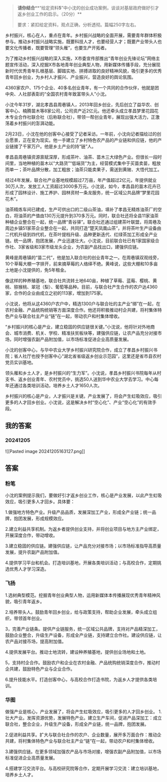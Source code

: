 

> **请你结合****“给定资料**5**”中小沈的创业成功案例，谈谈对基层政府做好引才返乡创业工作的启示。（20分）**
> 
> 要求：紧扣给定资料，观点正确，分析透彻。篇幅250字左右。



乡村振兴，核心在人，重点在青年。乡村振兴战略的全面开展，需要青年群体积极参与。推动乡村振兴战略实施，既要科技人才，也要经营人才；既要产业带头人也要文化传播者，既要管理“领头雁”，也要生产开拓者。

为了推动乡村振兴战略的深入实施，X市委宣传部推出“青年创业先锋论坛”网络主题宣传活动，深入挖掘X市各地青年创业典型人物，用新媒体传播手段，充分展现新时代优秀青年扎根基层、脚踏实地、拼搏进取的良好精神风貌，吸引更多的优秀青年回乡创业，为乡村人才振兴、产业振兴，营造良好的舆论氛围。

4360家农户、175个企业、40多名创业青年，有一个共同的合作伙伴，他就是团中央、人社部表彰的“全国农村青年致富带头人”小沈。

小沈今年31岁，湖北孝昌县周巷镇人，2013年回乡创业，先后创立了益华农、创客中心、楠腾苗木等8家公司，公司资产近2亿元。他还牵头成立孝昌梦里花园花木专业合作社联合社（后称联合社），带领一帮创业青年，展现出强大活力，正激荡着乡村振兴的澎湃动能。

2月23日，小沈在他的创客中心接受了记者采访。一年前，小沈向记者描绘过的创业愿景，正在变为现实。他一手建立了乡村特色农产品的产业链和供应链，他的产业链接了千家万户。他是乡土产业的持“链”人。

孝昌县周巷镇资源禀赋深厚，形成茶叶、油茶、苗木三大绿色产业。但很长一段时间里，当地种植的苗木以“大路货”“低端货”为主，经营模式集中于买苗卖苗，粗放而单一；茶叶品牌分散，加工粗放；油茶只能卖果子，需送到黄陂、大悟代加工。

经过4年发展，联合社产业基地规模超过7万亩，年产值超过2亿元，年提供就业30万人次，发放工人工资超过3000多万元。小沈说，如今，孝昌县的苗木花卉已形成了园林设计、施工养护、园林资材一条龙服务，统一区域公共品牌“梦里花园花木”。

油茶精炼车间已建成，生产可供出口的二级山茶油，填补了孝昌无精炼油茶厂的空白，将油茶的产值由130万元提升到370多万元。同时，联合社还将全县11家油茶种植企业整合在一起，统一品牌“青谷驿”。联合社还通过组建茶叶联盟，将周巷及周边乡镇51家茶企业整合在一起，共同打造“楚天凤凰山茶”，并将茶叶生产设备由二代机升级到四代机，在茶叶提档升级、品种更新迭代、红绿茶加工形成全产业链。统一品牌，抱团发展，产业迅速壮大。小沈说，目前联合社已有1家国家级合作社、3家省级和3家市级龙头企业，为农副产品找出口，建强供应链。

黄峰是周巷镇的“苗二代”，他是加入联合社的创业青年之一。在周巷镇双观线旁，10个草莓大棚一字排开，前来摘草莓的人络绎不绝。黄峰说，这些大棚和10多亩土地是小沈提供的，免5年租金。

像这样的种养殖基地，联合社共流转土地640亩，种植了草莓、蓝莓、樱桃、黄桃、猕猴桃、翠冠（梨）、葡萄等品种。目前，与联合社产生合作的农户达4360家，合作的企业由成立之初的113家，增加到175家。

小沈说，他将从这4360户农户中，精选1300户与联合社的主产业“绑”在一起，在农村金融、产品统购统销等方面深度合作。他还将积极推动村企共建，将村集体特色产业与联合社主产业“链”在一起，带动农户和村集体增收。

“乡村振兴的核心是产业，建立稳固的供应链很关键。”小沈说，他将针对外地商会、城市消费、机关、学校、精准扶贫板块等，建强供应链，让农产品充分对接市场，同时增强农副产品附加值，以市场标准促进企业高质量发展。

小沈的创客中心，与华中农业大学乡村振兴研究院合作，成立了孝昌乡村振兴书院；省人社厅也授予创客中心“湖北省省级返乡创业示范园”，这里还是省市县农村党员实训基地。

领头雁和乡土人才，是乡村振兴的“生力军”。小沈说，孝昌乡村振兴书院每年从村支书、返乡创业青年、农村党员中，挑选50人送到华中农业大学去学习。中心每年还通过各类培训活动，培养乡土人才1650人次。

乡村振兴的核心是产业，人才振兴是关键。产业发展了，将会产生虹吸效应，吸引更多的人才回乡创业。小沈说，这是解决乡村“空心化”、产业“空心化”的有效手段。

## 我的答案

### 20241205

![[Pasted image 20241205163127.png]]


## 答案

### 粉笔

小沈的案例提示我们，要做好引才返乡创业工作，核心是产业发展，以此产生虹吸效应，吸引更多人才回乡。具体要：

1.做强地方特色产业。升级产品品质，发展深加工产业，形成全产业链；统一品牌，抱团发展，形成规模效应。

2.建立利益共享机制。为返乡者提供创业支持，并将创业项目与地方主产业绑定，开展深度合作，带动增收。

3.建立稳固的供应链。建强供应链，让产品充分对接市场；以市场标准指导高质量发展，提升农副产品附加值。

4.提供学习平台和机会。打造培训基地，开展各类培训活动；与高校合作，定期挑选优秀人才学习深造。

### 飞扬

1.选树典型模范。挖掘青年创业典型人物，运用新媒体本传播展现优秀青年精神风貌，吸引青年返乡。

2.培养带头人。鼓励青年回乡创业，给与政策支持，帮助企业发展，牵头成立组织，带领首年创业。

3，完善产业链条。提供产业链服务，统一区域公共品牌，支持对产品精深加工，鼓励企业整合，升级生产设备，形成全产业链，支持建立合作社。建设供应链，让农产品对接币场，提高附加值。

4.提供发展平台。推动士地流转，建设种养殖基地，提供创业场地和土地。

5，支持村企合作。鼓励农户和企业在农村金融、产品统购统销深度合作，推动村企共建，鼓励特色产业与企业合作。

6.提升技能水平。打造创客中心，与高校合作打造书院，为返乡人才提供各类培训。
### 华图

做强产业是核心，产业发展了，将会产生虹吸效应，吸引更多的人才回乡创业。
1.壮大产业。发挥资源优势，发展特色产业。建立生产车间，促进产品深加工：成立联合社，整合企业，升级生产设备，形成全产业链，统一品牌，抱团发展。

2.促进利益共享。扩大与联合社合作的农户、企业数量，展开多万面合作：推动企共建，将村集体特色产业与联合社主产业“链“在一起，带动农户和村集体增收。

3.建强供应链。在更多领域加强农产品与市场对接，增强农副产品附加值，以市场标准促进企业高质量发展。

4.搭建学习交流平台。与高校研究院等合作，定期开展学习交流：建立培训基地，培养乡土人才。




